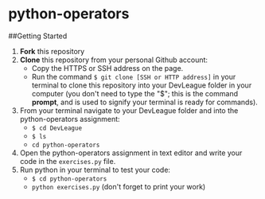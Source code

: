 # python-operators

##Getting Started
1. **Fork** this repository
2. **Clone** this repository from your personal Github account:
    - Copy the HTTPS or SSH address on the page.
    - Run the command `$ git clone [SSH or HTTP address]` in your terminal to clone this repository into your DevLeague folder 
      in  your computer (you don't need to type the "$"; this is the command __prompt__, and is used to signify your terminal is ready for commands).
3. From your terminal navigate to your DevLeague folder and into the python-operators assignment:
    - `$ cd DevLeague`
    - `$ ls` 
    - `cd python-operators`
4. Open the python-operators assignment in text editor and write your code in the `exercises.py` file.
5. Run python in your terminal to test your code:
   - `$ cd python-operators`
   - `python exercises.py` (don't forget to print your work)
